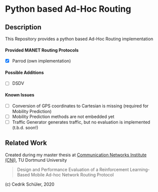 # Python based Ad-Hoc Routing
## Description
This Repository provides a python based Ad-Hoc Routing implementation

#### Provided MANET Routing Protocols
- [x] Parrod (own implementation)
#### Possible Additions
- [ ] DSDV

#### Known Issues
- [ ] Conversion of GPS coordinates to Cartesian is missing (required for Mobility Prediction)
- [ ] Mobility Prediction methods are not embedded yet
- [ ] Traffic Generator generates traffic, but no evaluation is implemented (t.b.d. soon!)

## Related Work
Created during my master thesis at [Communication Networks Institute (CNI)](https://www.kn.e-technik.tu-dortmund.de/cms/en/institute/), TU Dortmund University
>Design and Performance Evaluation of a Reinforcement Learning-Based
Mobile Ad-hoc Network Routing Protocol


(c) Cedrik Schüler, 2020